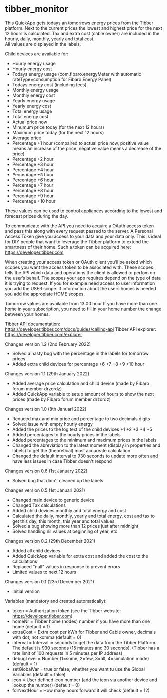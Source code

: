 # tibber_monitor
This QuickApp gets todays an tomorrows energy prices from the Tibber platform. 
Next to the current prices the lowest and highest price for the next 12 hours is calculated.
Tax and extra cost (cable owner) are included in the hourly, daily, monthly, yearly and total cost.  
All values are displayed in the labels. 

Child devices are available for:
- Hourly energy usage
- Hourly energy cost
- Todays energy usage (com.fibaro.energyMeter with automatic rateType=consumption for Fibaro Energy Panel)
- Todays energy cost (including fees)
- Monthly energy usage
- Monthly energy cost
- Yearly energy usage
- Yearly energy cost
- Total energy usage
- Total energy cost
- Actual price now
- Minumum price today (for the next 12 hours)
- Maximum price today (for the next 12 hours)
- Average price
- Percentage +1 hour (compaired to actual price now, positive value means an increase of the price, negative value means a decrease of the price)
- Percentage +2 hour
- Percentage +3 hour
- Percentage +4 hour
- Percentage +5 hour
- Percentage +6 hour
- Percentage +7 hour
- Percentage +8 hour
- Percentage +9 hour
- Percentage +10 hour

These values can be used to control appliances according to the lowest and forecast prices during the day. 

To communicate with the API you need to acquire a OAuth access token and pass this along with every request passed to the server.
A Personal Access Token give you access to your data and your data only. 
This is ideal for DIY people that want to leverage the Tibber platform to extend the smartness of their home. 
Such a token can be acquired here: https://developer.tibber.com
 
When creating your access token or OAuth client you’ll be asked which scopes you want the access token to be associated with. 
These scopes tells the API which data and operations the client is allowed to perfom on the user’s behalf. 
The scopes your app requires depend on the type of data it is trying to request. 
If you for example need access to user information you add the USER scope. 
If information about the users homes is needed you add the appropiate HOME scopes.
 
Tomorrow values are available from 13:00 hour
If you have more than one home in your subscription, you need to fill in your home number the change between your homes. 

Tibber API documentation: https://developer.tibber.com/docs/guides/calling-api
Tibber API explorer: https://developer.tibber.com/explorer

Changes version 1.2 (2nd February 2022)
- Solved a nasty bug with the percentage in the labels for tomorrow prices
- Added extra child devices for percentage +6 +7 +8 +9 +10 hour

Changes version 1.1 (29th January 2022)
- Added average price calculation and child device (made by Fibaro forum member drzordz)
- Added QuickApp variable to setup amount of hours to show the next prices (made by Fibaro forum member drzordz)

Changes version 1.0 (8th Januari 2022)
- Reduced max and min price and percentage to two decimals digits 
- Solved issue with empty hourly energy
- Added the prices to the log text of the child devices +1 +2 +3 +4 +5
- Added percentages to the hourly prices in the labels
- Added percentages to the minimum and maximum prices in the labels
- Changed the abreviation to the latest moment (display in properties and labels) to get the (theoretical) most accureate calculation
- Changed the default interval to 930 seconds to update more often and have less issues in case Tibber doesn't respond

Changes version 0.6 (1st January 2022)
- Solved bug that didn't cleaned up the labels 

Changes version 0.5 (1st Januari 2021)
- Changed main device to generic.device
- Changed Tax calculations
- Added child devices monthly and total energy and cost
- Calculated the daily, monthly, yearly and total energy, cost and tax to get this day, this month, this year and total values
- Solved a bug showing more than 12 prices just after midnight
- Solved handling nil values at beginning of year, etc

Changes version 0.2 (29th December 2021)
- Added all child devices
- Added QuickApp variable for extra cost and added the cost to the calculations
- Replaced "null" values in response to prevent errors
- Limited values to next 12 hours

Changes version 0.1 (23rd December 2021)
- Initial version

Variables (mandatory and created automatically): 
- token = Authorization token (see the Tibber website: https://developer.tibber.com)
- homeNr = Tibber home (nodes) number if you have more than one home (default = 1)
- extraCost = Extra cost per kWh for Tibber and Cable owner, decimals with dot, not komma (default = 0)
- interval = Interval in seconds to get the data from the Tibber Platform. The default is 930 seconds (15 minutes and 30 seconds). (Tibber has a rate limit of 100 requests in 5 minutes per IP address)
- debugLevel = Number (1=some, 2=few, 3=all, 4=simulation mode) (default = 1)
- setGlobalVar = true or false, whether you want tu use the Global Variables (default = false)
- icon = User defined icon number (add the icon via another device and lookup the number) (default = 0)
- forNextHour = How many hours forward it will check (default = 12)

